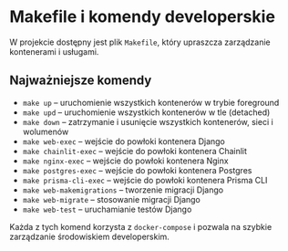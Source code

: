 # Makefile i komendy developerskie

W projekcie dostępny jest plik `Makefile`, który upraszcza zarządzanie kontenerami i usługami.

## Najważniejsze komendy

- `make up` – uruchomienie wszystkich kontenerów w trybie foreground
- `make upd` – uruchomienie wszystkich kontenerów w tle (detached)
- `make down` – zatrzymanie i usunięcie wszystkich kontenerów, sieci i wolumenów
- `make web-exec` – wejście do powłoki kontenera Django
- `make chainlit-exec` – wejście do powłoki kontenera Chainlit
- `make nginx-exec` – wejście do powłoki kontenera Nginx
- `make postgres-exec` – wejście do powłoki kontenera Postgres
- `make prisma-cli-exec` – wejście do powłoki kontenera Prisma CLI
- `make web-makemigrations` – tworzenie migracji Django
- `make web-migrate` – stosowanie migracji Django
- `make web-test` – uruchamianie testów Django

Każda z tych komend korzysta z `docker-compose` i pozwala na szybkie zarządzanie środowiskiem developerskim. 